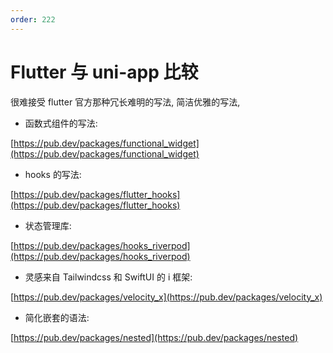 ```yaml
---
order: 222
---
```


# Flutter 与 uni-app 比较

很难接受 flutter 官方那种冗长难明的写法, 简洁优雅的写法, 

- 函数式组件的写法:

[https://pub.dev/packages/functional_widget](https://pub.dev/packages/functional_widget)

- hooks 的写法:

[https://pub.dev/packages/flutter_hooks](https://pub.dev/packages/flutter_hooks)

- 状态管理库:

[https://pub.dev/packages/hooks_riverpod](https://pub.dev/packages/hooks_riverpod)

- 灵感来自 Tailwindcss 和 SwiftUI 的 i 框架:

[https://pub.dev/packages/velocity_x](https://pub.dev/packages/velocity_x)

- 简化嵌套的语法:

[https://pub.dev/packages/nested](https://pub.dev/packages/nested)